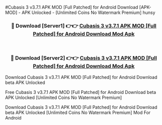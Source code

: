 #Cubasis 3 v3.7.1 APK MOD [Full Patched] for Android Download [APK-MOD] - APK Unlocked - [Unlimited Coins No Watermark Premium] hunsy



<div align="center">

<h3>🔴 Download [Server1] 👉👉 <a href="https://momento.my/?title=Cubasis_3_v3.7.1_APK_MOD_[Full_Patched]_for_Android_Download">Cubasis 3 v3.7.1 APK MOD [Full Patched] for Android Download Mod Apk</a></h3><br>

<h3>🔴 Download [Server2] 👉👉 <a href="https://momento.my/?title=Cubasis_3_v3.7.1_APK_MOD_[Full_Patched]_for_Android_Download">Cubasis 3 v3.7.1 APK MOD [Full Patched] for Android Download Mod Apk</a></h3>
</div>



Download Cubasis 3 v3.7.1 APK MOD [Full Patched] for Android Download beta APK Unlocked

Free Cubasis 3 v3.7.1 APK MOD [Full Patched] for Android Download beta APK Unlocked [Unlimited Coins No Watermark Premium]

Download Cubasis 3 v3.7.1 APK MOD [Full Patched] for Android Download beta APK Unlocked [Unlimited Coins No Watermark Premium] Mod For Android
